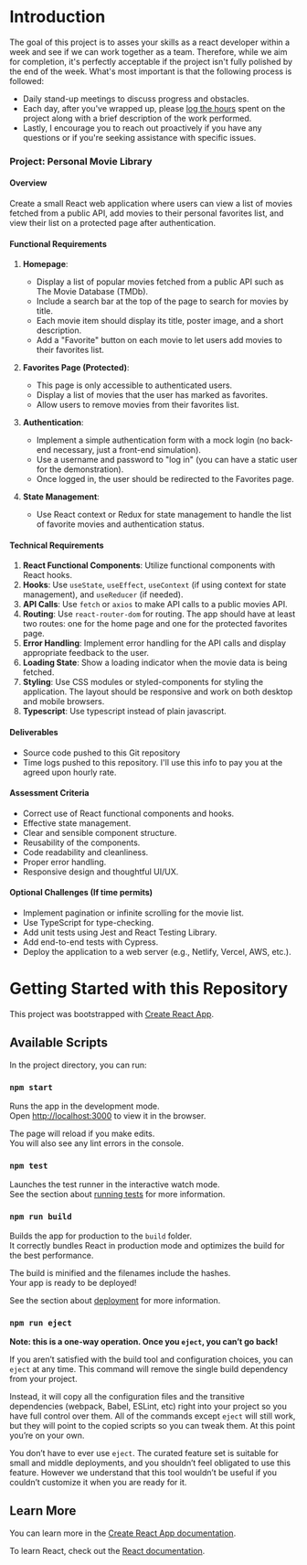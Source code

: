 # Introduction
The goal of this project is to asses your skills as a react developer within a week and see if we can work together as a team. Therefore, while we aim for completion, it's perfectly acceptable if the project isn't fully polished by the end of the week. What's most important is that the following process is followed:

* Daily stand-up meetings to discuss progress and obstacles.
* Each day, after you've wrapped up, please [log the hours](TIME_LOG.md) spent on the project along with a brief description of the work performed.
* Lastly, I encourage you to reach out proactively if you have any questions or if you're seeking assistance with specific issues. 

### Project: Personal Movie Library

#### Overview
Create a small React web application where users can view a list of movies fetched from a public API, add movies to their personal favorites list, and view their list on a protected page after authentication.

#### Functional Requirements

1. **Homepage**:
    - Display a list of popular movies fetched from a public API such as The Movie Database (TMDb).
    - Include a search bar at the top of the page to search for movies by title.
    - Each movie item should display its title, poster image, and a short description.
    - Add a "Favorite" button on each movie to let users add movies to their favorites list.

2. **Favorites Page (Protected)**:
    - This page is only accessible to authenticated users.
    - Display a list of movies that the user has marked as favorites.
    - Allow users to remove movies from their favorites list.

3. **Authentication**:
    - Implement a simple authentication form with a mock login (no back-end necessary, just a front-end simulation).
    - Use a username and password to "log in" (you can have a static user for the demonstration).
    - Once logged in, the user should be redirected to the Favorites page.

4. **State Management**:
    - Use React context or Redux for state management to handle the list of favorite movies and authentication status.

#### Technical Requirements

1. **React Functional Components**: Utilize functional components with React hooks.
2. **Hooks**: Use `useState`, `useEffect`, `useContext` (if using context for state management), and `useReducer` (if needed).
3. **API Calls**: Use `fetch` or `axios` to make API calls to a public movies API.
4. **Routing**: Use `react-router-dom` for routing. The app should have at least two routes: one for the home page and one for the protected favorites page.
6. **Error Handling**: Implement error handling for the API calls and display appropriate feedback to the user.
7. **Loading State**: Show a loading indicator when the movie data is being fetched.
8. **Styling**: Use CSS modules or styled-components for styling the application. The layout should be responsive and work on both desktop and mobile browsers.
9. **Typescript**: Use typescript instead of plain javascript.

#### Deliverables

- Source code pushed to this Git repository
- Time logs pushed to this repository. I'll use this info to pay you at the agreed upon hourly rate.

#### Assessment Criteria

- Correct use of React functional components and hooks.
- Effective state management.
- Clear and sensible component structure.
- Reusability of the components.
- Code readability and cleanliness.
- Proper error handling.
- Responsive design and thoughtful UI/UX.

#### Optional Challenges (If time permits)

- Implement pagination or infinite scrolling for the movie list.
- Use TypeScript for type-checking.
- Add unit tests using Jest and React Testing Library.
- Add end-to-end tests with Cypress.
- Deploy the application to a web server (e.g., Netlify, Vercel, AWS, etc.).



# Getting Started with this Repository

This project was bootstrapped with [Create React App](https://github.com/facebook/create-react-app).

## Available Scripts

In the project directory, you can run:

### `npm start`

Runs the app in the development mode.\
Open [http://localhost:3000](http://localhost:3000) to view it in the browser.

The page will reload if you make edits.\
You will also see any lint errors in the console.

### `npm test`

Launches the test runner in the interactive watch mode.\
See the section about [running tests](https://facebook.github.io/create-react-app/docs/running-tests) for more information.

### `npm run build`

Builds the app for production to the `build` folder.\
It correctly bundles React in production mode and optimizes the build for the best performance.

The build is minified and the filenames include the hashes.\
Your app is ready to be deployed!

See the section about [deployment](https://facebook.github.io/create-react-app/docs/deployment) for more information.

### `npm run eject`

**Note: this is a one-way operation. Once you `eject`, you can’t go back!**

If you aren’t satisfied with the build tool and configuration choices, you can `eject` at any time. This command will remove the single build dependency from your project.

Instead, it will copy all the configuration files and the transitive dependencies (webpack, Babel, ESLint, etc) right into your project so you have full control over them. All of the commands except `eject` will still work, but they will point to the copied scripts so you can tweak them. At this point you’re on your own.

You don’t have to ever use `eject`. The curated feature set is suitable for small and middle deployments, and you shouldn’t feel obligated to use this feature. However we understand that this tool wouldn’t be useful if you couldn’t customize it when you are ready for it.

## Learn More

You can learn more in the [Create React App documentation](https://facebook.github.io/create-react-app/docs/getting-started).

To learn React, check out the [React documentation](https://reactjs.org/).
